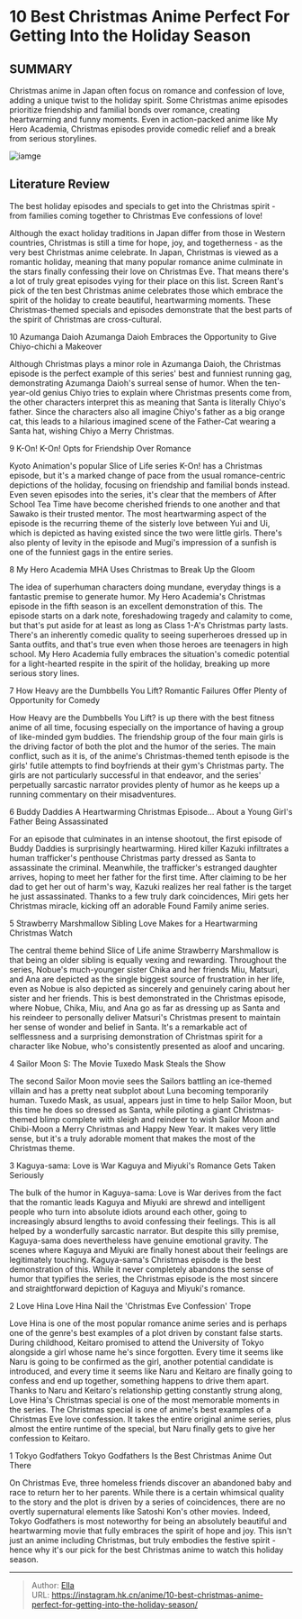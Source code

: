 # 10 Best Christmas Anime Perfect For Getting Into the Holiday Season


## SUMMARY 


 Christmas anime in Japan often focus on romance and confession of love, adding a unique twist to the holiday spirit. 
 Some Christmas anime episodes prioritize friendship and familial bonds over romance, creating heartwarming and funny moments. 
 Even in action-packed anime like My Hero Academia, Christmas episodes provide comedic relief and a break from serious storylines. 

![iamge](https://static1.srcdn.com/wordpress/wp-content/uploads/2023/12/christmas-anime-1.jpg)

## Literature Review

The best holiday episodes and specials to get into the Christmas spirit - from families coming together to Christmas Eve confessions of love!




Although the exact holiday traditions in Japan differ from those in Western countries, Christmas is still a time for hope, joy, and togetherness - as the very best Christmas anime celebrate. In Japan, Christmas is viewed as a romantic holiday, meaning that many popular romance anime culminate in the stars finally confessing their love on Christmas Eve. That means there&#39;s a lot of truly great episodes vying for their place on this list.
Screen Rant&#39;s pick of the ten best Christmas anime celebrates those which embrace the spirit of the holiday to create beautiful, heartwarming moments. These Christmas-themed specials and episodes demonstrate that the best parts of the spirit of Christmas are cross-cultural.









 








 10  Azumanga Daioh 
Azumanga Daioh Embraces the Opportunity to Give Chiyo-chichi a Makeover
        

Although Christmas plays a minor role in Azumanga Daioh, the Christmas episode is the perfect example of this series&#39; best and funniest running gag, demonstrating Azumanga Daioh&#39;s surreal sense of humor. When the ten-year-old genius Chiyo tries to explain where Christmas presents come from, the other characters interpret this as meaning that Santa is literally Chiyo&#39;s father. Since the characters also all imagine Chiyo&#39;s father as a big orange cat, this leads to a hilarious imagined scene of the Father-Cat wearing a Santa hat, wishing Chiyo a Merry Christmas.





 9  K-On! 
K-On! Opts for Friendship Over Romance
        

Kyoto Animation&#39;s popular Slice of Life series K-On! has a Christmas episode, but it&#39;s a marked change of pace from the usual romance-centric depictions of the holiday, focusing on friendship and familial bonds instead. Even seven episodes into the series, it&#39;s clear that the members of After School Tea Time have become cherished friends to one another and that Sawako is their trusted mentor.
The most heartwarming aspect of the episode is the recurring theme of the sisterly love between Yui and Ui, which is depicted as having existed since the two were little girls. There&#39;s also plenty of levity in the episode and Mugi&#39;s impression of a sunfish is one of the funniest gags in the entire series.





 8  My Hero Academia 
MHA Uses Christmas to Break Up the Gloom
        

The idea of superhuman characters doing mundane, everyday things is a fantastic premise to generate humor. My Hero Academia&#39;s Christmas episode in the fifth season is an excellent demonstration of this. The episode starts on a dark note, foreshadowing tragedy and calamity to come, but that&#39;s put aside for at least as long as Class 1-A&#39;s Christmas party lasts. There&#39;s an inherently comedic quality to seeing superheroes dressed up in Santa outfits, and that&#39;s true even when those heroes are teenagers in high school. My Hero Academia fully embraces the situation&#39;s comedic potential for a light-hearted respite in the spirit of the holiday, breaking up more serious story lines.





 7  How Heavy are the Dumbbells You Lift? 
Romantic Failures Offer Plenty of Opportunity for Comedy
        

How Heavy are the Dumbbells You Lift? is up there with the best fitness anime of all time, focusing especially on the importance of having a group of like-minded gym buddies. The friendship group of the four main girls is the driving factor of both the plot and the humor of the series. The main conflict, such as it is, of the anime&#39;s Christmas-themed tenth episode is the girls&#39; futile attempts to find boyfriends at their gym&#39;s Christmas party. The girls are not particularly successful in that endeavor, and the series&#39; perpetually sarcastic narrator provides plenty of humor as he keeps up a running commentary on their misadventures.





 6  Buddy Daddies 
A Heartwarming Christmas Episode... About a Young Girl&#39;s Father Being Assassinated


 







For an episode that culminates in an intense shootout, the first episode of Buddy Daddies is surprisingly heartwarming. Hired killer Kazuki infiltrates a human trafficker&#39;s penthouse Christmas party dressed as Santa to assassinate the criminal. Meanwhile, the trafficker&#39;s estranged daughter arrives, hoping to meet her father for the first time. After claiming to be her dad to get her out of harm&#39;s way, Kazuki realizes her real father is the target he just assassinated. Thanks to a few truly dark coincidences, Miri gets her Christmas miracle, kicking off an adorable Found Family anime series.





 5  Strawberry Marshmallow 
Sibling Love Makes for a Heartwarming Christmas Watch
        

The central theme behind Slice of Life anime Strawberry Marshmallow is that being an older sibling is equally vexing and rewarding. Throughout the series, Nobue&#39;s much-younger sister Chika and her friends Miu, Matsuri, and Ana are depicted as the single biggest source of frustration in her life, even as Nobue is also depicted as sincerely and genuinely caring about her sister and her friends.
This is best demonstrated in the Christmas episode, where Nobue, Chika, Miu, and Ana go as far as dressing up as Santa and his reindeer to personally deliver Matsuri&#39;s Christmas present to maintain her sense of wonder and belief in Santa. It&#39;s a remarkable act of selflessness and a surprising demonstration of Christmas spirit for a character like Nobue, who&#39;s consistently presented as aloof and uncaring.





 4  Sailor Moon S: The Movie 
Tuxedo Mask Steals the Show


 







The second Sailor Moon movie sees the Sailors battling an ice-themed villain and has a pretty neat subplot about Luna becoming temporarily human. Tuxedo Mask, as usual, appears just in time to help Sailor Moon, but this time he does so dressed as Santa, while piloting a giant Christmas-themed blimp complete with sleigh and reindeer to wish Sailor Moon and Chibi-Moon a Merry Christmas and Happy New Year. It makes very little sense, but it&#39;s a truly adorable moment that makes the most of the Christmas theme.





 3  Kaguya-sama: Love is War 
Kaguya and Miyuki&#39;s Romance Gets Taken Seriously
        

The bulk of the humor in Kaguya-sama: Love is War derives from the fact that the romantic leads Kaguya and Miyuki are shrewd and intelligent people who turn into absolute idiots around each other, going to increasingly absurd lengths to avoid confessing their feelings. This is all helped by a wonderfully sarcastic narrator. But despite this silly premise, Kaguya-sama does nevertheless have genuine emotional gravity.
The scenes where Kaguya and Miyuki are finally honest about their feelings are legitimately touching. Kaguya-sama&#39;s Christmas episode is the best demonstration of this. While it never completely abandons the sense of humor that typifies the series, the Christmas episode is the most sincere and straightforward depiction of Kaguya and Miyuki&#39;s romance.





 2  Love Hina 
Love Hina Nail the &#39;Christmas Eve Confession&#39; Trope
        

Love Hina is one of the most popular romance anime series and is perhaps one of the genre&#39;s best examples of a plot driven by constant false starts. During childhood, Keitaro promised to attend the University of Tokyo alongside a girl whose name he&#39;s since forgotten. Every time it seems like Naru is going to be confirmed as the girl, another potential candidate is introduced, and every time it seems like Naru and Keitaro are finally going to confess and end up together, something happens to drive them apart.
Thanks to Naru and Keitaro&#39;s relationship getting constantly strung along, Love Hina&#39;s Christmas special is one of the most memorable moments in the series. The Christmas special is one of anime&#39;s best examples of a Christmas Eve love confession. It takes the entire original anime series, plus almost the entire runtime of the special, but Naru finally gets to give her confession to Keitaro.





 1  Tokyo Godfathers 
Tokyo Godfathers Is the Best Christmas Anime Out There


 







On Christmas Eve, three homeless friends discover an abandoned baby and race to return her to her parents. While there is a certain whimsical quality to the story and the plot is driven by a series of coincidences, there are no overtly supernatural elements like Satoshi Kon&#39;s other movies. Indeed, Tokyo Godfathers is most noteworthy for being an absolutely beautiful and heartwarming movie that fully embraces the spirit of hope and joy. This isn&#39;t just an anime including Christmas, but truly embodies the festive spirit - hence why it&#39;s our pick for the best Christmas anime to watch this holiday season. 

---

> Author: [Ella](https://instagram.hk.cn/)  
> URL: https://instagram.hk.cn/anime/10-best-christmas-anime-perfect-for-getting-into-the-holiday-season/  

